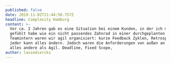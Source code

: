 ```yaml
---
published: false
date: 2019-11-02T21:44:50.757Z
headline: Complexity Hamburg
content: >-
  Vor ca. 2 Jahren gab es eine Situation bei einem Kunden, in der ich mich
  gefühlt habe wie ein nicht passendes Zahnrad in einer durchgeplanten Maschine.
  Teamintern waren wir agil organisiert: kurze Feedback Zyklen, Retrospektiven,
  jeder kann alles ändern. Jedoch waren die Anforderungen von außen an das Team
  alles andere als Agil. Deadline, Fixed Scope,
author: lassediercks
---
```


